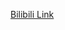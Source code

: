 [Bilibili Link](https://www.bilibili.com/video/BV1J2f4YYE8e/?spm_id_from=333.1007.tianma.1-3-3.click&vd_source=c801aa3fac0e6e97b0df71f74a8b25bd&__readwiseLocation=)